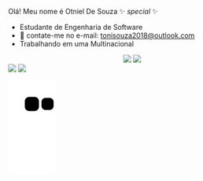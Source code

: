 Olá! Meu nome é Otniel De Souza 
✨ _special_ ✨ 
- Estudante de Engenharia de Software 
- 💬 contate-me no e-mail: tonisouza2018@outlook.com
- Trabalhando em uma Multinacional 
 
<div align="center">

  <img height="180em" src="https://github-readme-stats.vercel.app/api?username=SouzaOtniel&show_icons=true&theme=dark&include_all_commits=true&count_private=true"/>
  <img height="180em" src="https://github-readme-stats.vercel.app/api/top-langs/?username=SouzaOtniel&layout=compact&langs_count=7&theme=dark"/>
</div>
</div>
  <a href="https://instagram.com/otnieldesouza1" target="_blank"><img src="https://img.shields.io/badge/-Instagram-%23E4405F?style=for-the-badge&logo=instagram&logoColor=white" target="_blank"></a>
  <a href="https://www.linkedin.com/in/otniel-da-silva-de-souza-baa033231/" target="_blank"><img src="https://img.shields.io/badge/-LinkedIn-%230077B5?style=for-the-badge&logo=linkedin&logoColor=white" target="_blank"></a>

![Snake animation](https://github.com/SouzaOtniel/SouzaOtniel/blob/output/github-contribution-grid-snake.svg)
  
